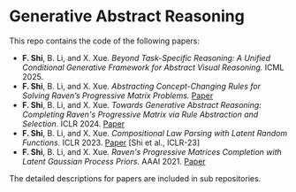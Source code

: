 # Generative Abstract Reasoning
This repo contains the code of the following papers:
- **F. Shi**, B. Li, and X. Xue. *Beyond Task-Specific Reasoning: A Unified Conditional Generative Framework for Abstract Visual Reasoning.* ICML 2025.
- **F. Shi**, B. Li, and X. Xue. *Abstracting Concept-Changing Rules for Solving Raven’s Progressive Matrix Problems.* [Paper](https://arxiv.org/pdf/2307.07734)
- **F. Shi**, B. Li, and X. Xue. *Towards Generative Abstract Reasoning: Completing Raven's Progressive Matrix via Rule Abstraction and Selection.* ICLR 2024. [Paper](https://arxiv.org/abs/2401.09966)
- **F. Shi**, B. Li, and X. Xue. *Compositional Law Parsing with Latent Random Functions.* ICLR 2023. [Paper](https://arxiv.org/abs/2209.09115) [Shi et al., ICLR-23]
- **F. Shi**, B. Li, and X. Xue. *Raven's Progressive Matrices Completion with Latent Gaussian Process Priors.* AAAI 2021. [Paper](https://arxiv.org/abs/2103.12045)

The detailed descriptions for papers are included in sub repositories.
